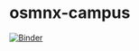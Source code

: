 # osmnx-campus
[![Binder](https://mybinder.org/badge_logo.svg)](https://mybinder.org/v2/gh/banbar/osmnx-campus/main?filepath=your_notebook.ipynb)
